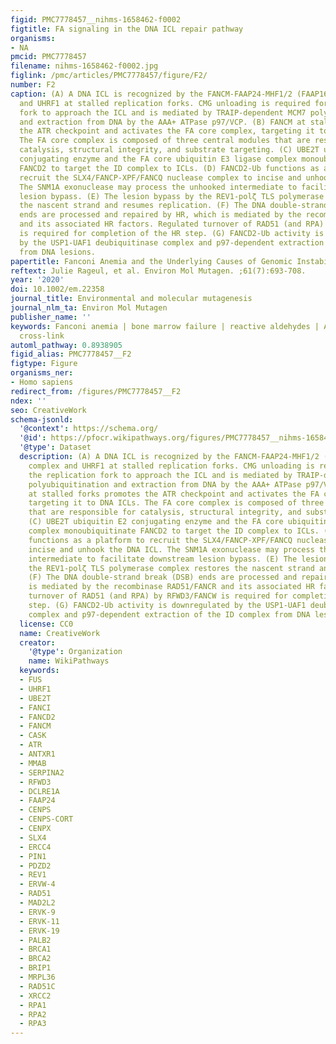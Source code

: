 ```yaml
---
figid: PMC7778457__nihms-1658462-f0002
figtitle: FA signaling in the DNA ICL repair pathway
organisms:
- NA
pmcid: PMC7778457
filename: nihms-1658462-f0002.jpg
figlink: /pmc/articles/PMC7778457/figure/F2/
number: F2
caption: (A) A DNA ICL is recognized by the FANCM-FAAP24-MHF1/2 (FAAP16/FAAP10) complex
  and UHRF1 at stalled replication forks. CMG unloading is required for the replication
  fork to approach the ICL and is mediated by TRAIP-dependent MCM7 polyubiquitination
  and extraction from DNA by the AAA+ ATPase p97/VCP. (B) FANCM at stalled forks promotes
  the ATR checkpoint and activates the FA core complex, targeting it to DNA ICLs.
  The FA core complex is composed of three central modules that are responsible for
  catalysis, structural integrity, and substrate targeting. (C) UBE2T ubiquitin E2
  conjugating enzyme and the FA core ubiquitin E3 ligase complex monoubiquitinate
  FANCD2 to target the ID complex to ICLs. (D) FANCD2-Ub functions as a platform to
  recruit the SLX4/FANCP-XPF/FANCQ nuclease complex to incise and unhook the DNA ICL.
  The SNM1A exonuclease may process the unhooked intermediate to facilitate downstream
  lesion bypass. (E) The lesion bypass by the REV1-polζ TLS polymerase complex restores
  the nascent strand and resumes replication. (F) The DNA double-strand break (DSB)
  ends are processed and repaired by HR, which is mediated by the recombinase RAD51/FANCR
  and its associated HR factors. Regulated turnover of RAD51 (and RPA) by RFWD3/FANCW
  is required for completion of the HR step. (G) FANCD2-Ub activity is downregulated
  by the USP1-UAF1 deubiquitinase complex and p97-dependent extraction of the ID complex
  from DNA lesions.
papertitle: Fanconi Anemia and the Underlying Causes of Genomic Instability.
reftext: Julie Rageul, et al. Environ Mol Mutagen. ;61(7):693-708.
year: '2020'
doi: 10.1002/em.22358
journal_title: Environmental and molecular mutagenesis
journal_nlm_ta: Environ Mol Mutagen
publisher_name: ''
keywords: Fanconi anemia | bone marrow failure | reactive aldehydes | ALDH2 | DNA-protein
  cross-link
automl_pathway: 0.8938905
figid_alias: PMC7778457__F2
figtype: Figure
organisms_ner:
- Homo sapiens
redirect_from: /figures/PMC7778457__F2
ndex: ''
seo: CreativeWork
schema-jsonld:
  '@context': https://schema.org/
  '@id': https://pfocr.wikipathways.org/figures/PMC7778457__nihms-1658462-f0002.html
  '@type': Dataset
  description: (A) A DNA ICL is recognized by the FANCM-FAAP24-MHF1/2 (FAAP16/FAAP10)
    complex and UHRF1 at stalled replication forks. CMG unloading is required for
    the replication fork to approach the ICL and is mediated by TRAIP-dependent MCM7
    polyubiquitination and extraction from DNA by the AAA+ ATPase p97/VCP. (B) FANCM
    at stalled forks promotes the ATR checkpoint and activates the FA core complex,
    targeting it to DNA ICLs. The FA core complex is composed of three central modules
    that are responsible for catalysis, structural integrity, and substrate targeting.
    (C) UBE2T ubiquitin E2 conjugating enzyme and the FA core ubiquitin E3 ligase
    complex monoubiquitinate FANCD2 to target the ID complex to ICLs. (D) FANCD2-Ub
    functions as a platform to recruit the SLX4/FANCP-XPF/FANCQ nuclease complex to
    incise and unhook the DNA ICL. The SNM1A exonuclease may process the unhooked
    intermediate to facilitate downstream lesion bypass. (E) The lesion bypass by
    the REV1-polζ TLS polymerase complex restores the nascent strand and resumes replication.
    (F) The DNA double-strand break (DSB) ends are processed and repaired by HR, which
    is mediated by the recombinase RAD51/FANCR and its associated HR factors. Regulated
    turnover of RAD51 (and RPA) by RFWD3/FANCW is required for completion of the HR
    step. (G) FANCD2-Ub activity is downregulated by the USP1-UAF1 deubiquitinase
    complex and p97-dependent extraction of the ID complex from DNA lesions.
  license: CC0
  name: CreativeWork
  creator:
    '@type': Organization
    name: WikiPathways
  keywords:
  - FUS
  - UHRF1
  - UBE2T
  - FANCI
  - FANCD2
  - FANCM
  - CASK
  - ATR
  - ANTXR1
  - MMAB
  - SERPINA2
  - RFWD3
  - DCLRE1A
  - FAAP24
  - CENPS
  - CENPS-CORT
  - CENPX
  - SLX4
  - ERCC4
  - PIN1
  - PDZD2
  - REV1
  - ERVW-4
  - RAD51
  - MAD2L2
  - ERVK-9
  - ERVK-11
  - ERVK-19
  - PALB2
  - BRCA1
  - BRCA2
  - BRIP1
  - MRPL36
  - RAD51C
  - XRCC2
  - RPA1
  - RPA2
  - RPA3
---
```

